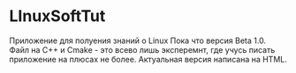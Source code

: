 # LInuxSoftTut
Приложение для полуения знаний о Linux
Пока что версия Beta 1.0. Файл на C++ и Cmake - это всево лишь эксперемнт, где учусь писать приложение на плюсах не более. 
Актуальная версия написана на HTML.